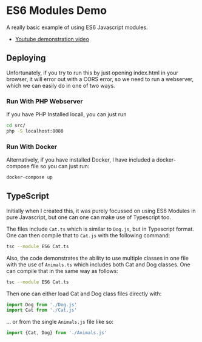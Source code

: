 # ES6 Modules Demo
A really basic example of using ES6 Javascript modules.

* [Youtube demonstration video](https://www.youtube.com/watch?v=q5GBqxNiPgM)

## Deploying
Unfortunately, if you try to run this by just opening index.html in your browser, it will error out
with a CORS error, so we need to run a webserver, which we can easily do in one of two ways.

### Run With PHP Webserver
If you have PHP Installed locall, you can just run

```bash
cd src/
php -S localhost:8080
```

### Run With Docker
Alternatively, if you have installed Docker, I have included a docker-compose file so you can just
run:

```bash
docker-compose up
```

## TypeScript
Initially when I created this, it was purely focussed on using ES6 Modules in pure Javascript, but one can one
can make use of Typescript too.

The files include `Cat.ts` which is similar to `Dog.js`, but in Typescript format. One can then compile that to `Cat.js` with the following command:

```bash
tsc --module ES6 Cat.ts
```

Also, the code demonstrates the ability to use multiple classes in one file with the use of `Animals.ts` which includes both Cat and Dog classes. One can compile that in the same way as follows:

```bash
tsc --module ES6 Cat.ts
```

Then one can either load Cat and Dog class files directly with:


```javascript
import Dog from './Dog.js'
import Cat from './Cat.js'
```

... or from the single `Animals.js` file like so:


```javascript
import {Cat, Dog} from './Animals.js'
```
